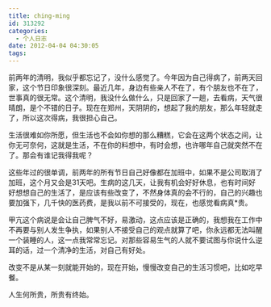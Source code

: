 ```yaml
---
title: ching-ming
id: 313292
categories:
  - 个人日志
date: 2012-04-04 04:30:05
tags:
---
```


前两年的清明，我似乎都忘记了，没什么感觉了。今年因为自己得病了，前两天回家，这个节日印象很深刻。最近几年，身边有些亲人不在了，有个朋友也不在了，世事真的很无常。这个清明，我没什么做什么，只是回家了一趟，去看病，天气很晴朗，是个不错的日子。现在在郑州，天阴阴的，想起了我的朋友，那么年轻就走了，所以这次得病，我很担心自己。

生活很难如你所愿，但生活也不会如你想的那么糟糕，它会在这两个状态之间，让你无可奈何，这就是生活，不在你的料想中，有时会想，也许哪年自己就突然不在了。那会有谁记我得我呢？

这些年过的很单调，前两年的所有节日自己好像都在加班中，如果不是公司取消了加班，这个月又会是31天吧。生病的这几天，让我有机会好好休息，也有时间好好想想自己的生活了，是应该有些改变了，不然身体真的会不行的，自己的兴趣也要加强下，几千快的医药费，是我以前不可接受的，现在，也感觉看病真*贵。

甲亢这个病说是会让自己脾气不好，易激动，这点应该是正确的，我想我在工作中不再要与别人发生争执，如果别人不接受自己的观点就算了吧，你永远都无法叫醒一个装睡的人，这一点我常常忘记。对那些容易生气的人就不要试图与你说什么逆耳的话，过一个清净的生活，对自己有好处。

改变不是从某一刻就能开始的，现在开始，慢慢改变自己的生活习惯吧，比如吃早餐。

人生何所贵，所贵有终始。